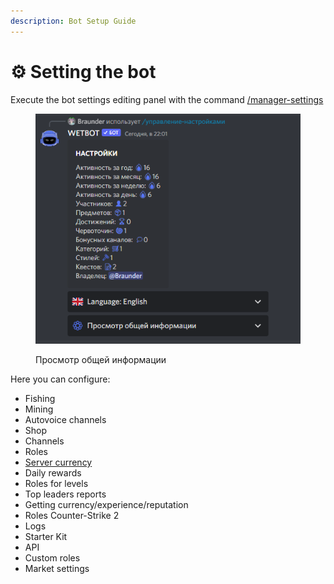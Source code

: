 ```yaml
---
description: Bot Setup Guide
---
```


# ⚙️ Setting the bot

Execute the bot settings editing panel with the command [/manager-settings](../commands/admins.md)

<figure><img src="../.gitbook/assets/изображение_2022-10-19_220318653.png" alt=""><figcaption><p>Просмотр общей информации</p></figcaption></figure>

Here you can configure:

* Fishing
* Mining
* Autovoice channels
* Shop
* Channels
* Roles
* [Server currency](currency.md)
* Daily rewards
* Roles for levels
* Top leaders reports
* Getting currency/experience/reputation
* Roles Counter-Strike 2
* Logs
* Starter Kit
* API
* Custom roles
* Market settings
